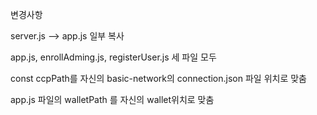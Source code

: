 변경사항

server.js --> app.js 일부 복사

app.js, enrollAdming.js, registerUser.js 세 파일 모두

const ccpPath를 자신의 basic-network의 connection.json 파일 위치로 맞춤

app.js 파일의 walletPath 를 자신의 wallet위치로 맞춤
